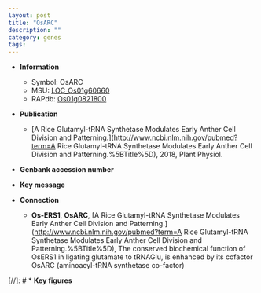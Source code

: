 ```yaml
---
layout: post
title: "OsARC"
description: ""
category: genes
tags: 
---
```


* **Information**  
    + Symbol: OsARC  
    + MSU: [LOC_Os01g60660](http://rice.uga.edu/cgi-bin/ORF_infopage.cgi?orf=LOC_Os01g60660)  
    + RAPdb: [Os01g0821800](https://rapdb.dna.affrc.go.jp/locus/?name=Os01g0821800)  

* **Publication**  
    + [A Rice Glutamyl-tRNA Synthetase Modulates Early Anther Cell Division and Patterning.](http://www.ncbi.nlm.nih.gov/pubmed?term=A Rice Glutamyl-tRNA Synthetase Modulates Early Anther Cell Division and Patterning.%5BTitle%5D), 2018, Plant Physiol.

* **Genbank accession number**  

* **Key message**  

* **Connection**  
    + __Os-ERS1__, __OsARC__, [A Rice Glutamyl-tRNA Synthetase Modulates Early Anther Cell Division and Patterning.](http://www.ncbi.nlm.nih.gov/pubmed?term=A Rice Glutamyl-tRNA Synthetase Modulates Early Anther Cell Division and Patterning.%5BTitle%5D),  The conserved biochemical function of OsERS1 in ligating glutamate to tRNAGlu, is enhanced by its cofactor OsARC (aminoacyl-tRNA synthetase co-factor)

[//]: # * **Key figures**  



